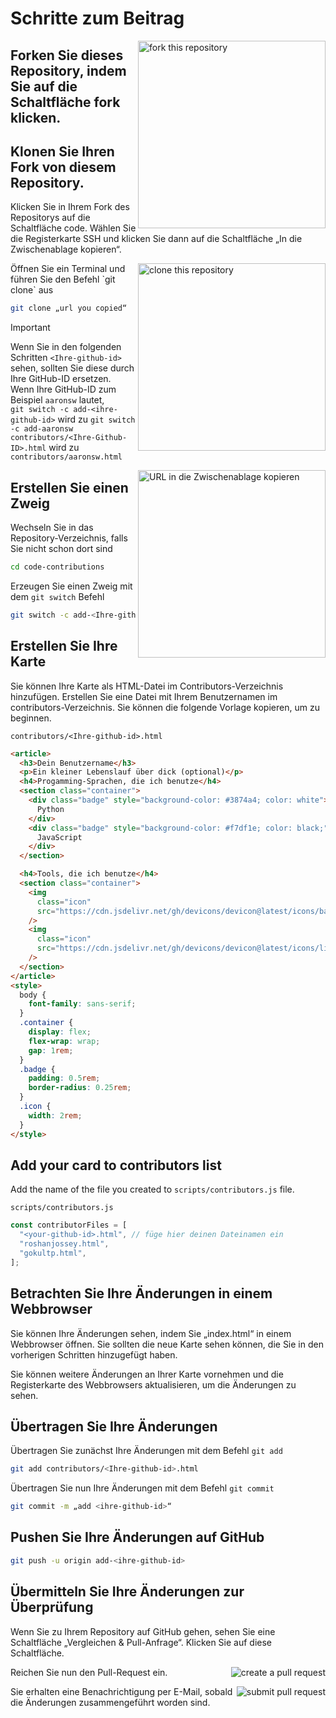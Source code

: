 # Schritte zum Beitrag

<img align="right" width="300" src="https://firstcontributions.github.io/assets/Readme/fork.png" alt="fork this repository" />

## Forken Sie dieses Repository, indem Sie auf die Schaltfläche fork klicken.

## Klonen Sie Ihren Fork von diesem Repository.

Klicken Sie in Ihrem Fork des Repositorys auf die Schaltfläche code. Wählen Sie die Registerkarte SSH und klicken Sie dann auf die Schaltfläche „In die Zwischenablage kopieren“.

<img align="right" width="300" src="https://firstcontributions.github.io/assets/Readme/clone.png" alt="clone this repository" />
Öffnen Sie ein Terminal und führen Sie den Befehl `git clone` aus

```bash
git clone „url you copied“
```

> [!IMPORTANT]
> Wenn Sie in den folgenden Schritten `<Ihre-github-id>` sehen, sollten Sie diese durch Ihre GitHub-ID ersetzen.  
> Wenn Ihre GitHub-ID zum Beispiel `aaronsw` lautet,  
> `git switch -c add-<ihre-github-id>` wird zu `git switch -c add-aaronsw`  
> `contributors/<Ihre-Github-ID>.html` wird zu `contributors/aaronsw.html`

<img align="right" width="300" src="https://firstcontributions.github.io/assets/Readme/copy-to-clipboard.png" alt="URL in die Zwischenablage kopieren" />

## Erstellen Sie einen Zweig

Wechseln Sie in das Repository-Verzeichnis, falls Sie nicht schon dort sind

```bash
cd code-contributions
```

Erzeugen Sie einen Zweig mit dem `git switch` Befehl

```bash
git switch -c add-<Ihre-github-id>
```


## Erstellen Sie Ihre Karte

Sie können Ihre Karte als HTML-Datei im Contributors-Verzeichnis hinzufügen. Erstellen Sie eine Datei mit Ihrem Benutzernamen im contributors-Verzeichnis. Sie können die folgende Vorlage kopieren, um zu beginnen.

`contributors/<Ihre-github-id>.html`
```html
<article>
  <h3>Dein Benutzername</h3>
  <p>Ein kleiner Lebenslauf über dick (optional)</p>
  <h4>Progamming-Sprachen, die ich benutze</h4>
  <section class="container">
    <div class="badge" style="background-color: #3874a4; color: white">
      Python
    </div>
    <div class="badge" style="background-color: #f7df1e; color: black;">
      JavaScript
    </div>
  </section>

  <h4>Tools, die ich benutze</h4>
  <section class="container">
    <img
      class="icon"
      src="https://cdn.jsdelivr.net/gh/devicons/devicon@latest/icons/bash/bash-original.svg"
    />
    <img
      class="icon"
      src="https://cdn.jsdelivr.net/gh/devicons/devicon@latest/icons/linux/linux-original.svg"
    />
  </section>
</article>
<style>
  body {
    font-family: sans-serif;
  }
  .container {
    display: flex;
    flex-wrap: wrap;
    gap: 1rem;
  }
  .badge {
    padding: 0.5rem;
    border-radius: 0.25rem;
  }
  .icon {
    width: 2rem;
  }
</style>

```
## Add your card to contributors list

Add the name of the file you created to `scripts/contributors.js` file.

`scripts/contributors.js`
```js
const contributorFiles = [
  "<your-github-id>.html", // füge hier deinen Dateinamen ein
  "roshanjossey.html",
  "gokultp.html",
];
```

## Betrachten Sie Ihre Änderungen in einem Webbrowser

Sie können Ihre Änderungen sehen, indem Sie „index.html“ in einem Webbrowser öffnen. Sie sollten die neue Karte sehen können, die Sie in den vorherigen Schritten hinzugefügt haben.

Sie können weitere Änderungen an Ihrer Karte vornehmen und die Registerkarte des Webbrowsers aktualisieren, um die Änderungen zu sehen.

## Übertragen Sie Ihre Änderungen

Übertragen Sie zunächst Ihre Änderungen mit dem Befehl `git add`

```bash
git add contributors/<Ihre-github-id>.html
```

Übertragen Sie nun Ihre Änderungen mit dem Befehl `git commit`

```bash
git commit -m „add <ihre-github-id>“
```

## Pushen Sie Ihre Änderungen auf GitHub

```bash
git push -u origin add-<ihre-github-id>
```

## Übermitteln Sie Ihre Änderungen zur Überprüfung

Wenn Sie zu Ihrem Repository auf GitHub gehen, sehen Sie eine Schaltfläche „Vergleichen & Pull-Anfrage“. Klicken Sie auf diese Schaltfläche.

<img style="float: right;" src="https://firstcontributions.github.io/assets/Readme/compare-and-pull.png" alt="create a pull request" />

Reichen Sie nun den Pull-Request ein.

<img style="float: right;" src="https://firstcontributions.github.io/assets/Readme/submit-pull-request.png" alt="submit pull request" />

Sie erhalten eine Benachrichtigung per E-Mail, sobald die Änderungen zusammengeführt worden sind.